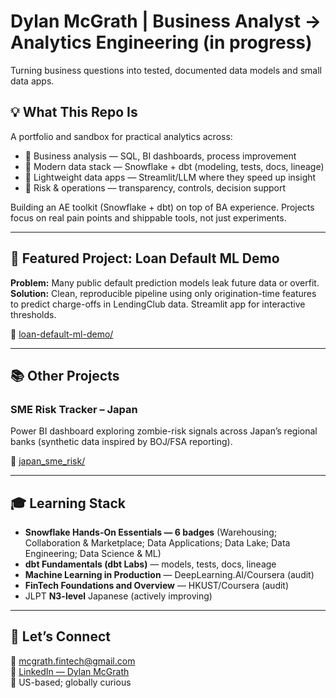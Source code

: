# Dylan McGrath | Business Analyst → Analytics Engineering (in progress)

Turning business questions into tested, documented data models and small data apps.

## 💡 What This Repo Is
A portfolio and sandbox for practical analytics across:
- 🧠 Business analysis — SQL, BI dashboards, process improvement
- 🧱 Modern data stack — Snowflake + dbt (modeling, tests, docs, lineage)
- 🧰 Lightweight data apps — Streamlit/LLM where they speed up insight
- 🔎 Risk & operations — transparency, controls, decision support

Building an AE toolkit (Snowflake + dbt) on top of BA experience. Projects focus on real pain points and shippable tools, not just experiments.

---

## 🚀 Featured Project: Loan Default ML Demo
**Problem:** Many public default prediction models leak future data or overfit.  
**Solution:** Clean, reproducible pipeline using only origination-time features to predict charge-offs in LendingClub data. Streamlit app for interactive thresholds.

📁 [loan-default-ml-demo/](https://github.com/mcgrath-dylan/loan-default-ml-demo)

---

## 📚 Other Projects

### SME Risk Tracker – Japan
Power BI dashboard exploring zombie-risk signals across Japan’s regional banks (synthetic data inspired by BOJ/FSA reporting).

📁 [japan_sme_risk/](https://github.com/mcgrath-dylan/japan-sme-risk)

---

## 🎓 Learning Stack
- **Snowflake Hands-On Essentials — 6 badges** (Warehousing; Collaboration & Marketplace; Data Applications; Data Lake; Data Engineering; Data Science & ML)
- **dbt Fundamentals (dbt Labs)** — models, tests, docs, lineage
- **Machine Learning in Production** — DeepLearning.AI/Coursera (audit)
- **FinTech Foundations and Overview** — HKUST/Coursera (audit)
- JLPT **N3-level** Japanese (actively improving)

---

## 🤝 Let’s Connect
📧 mcgrath.fintech@gmail.com  
🔗 [LinkedIn — Dylan McGrath](https://www.linkedin.com/in/dylanjamesmcgrath/)  
📍 US-based; globally curious
